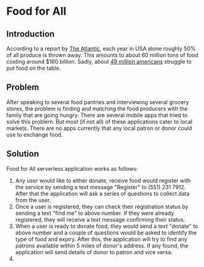 # Food for All 

## Introduction

According to a report by [The Atlantic](https://www.theatlantic.com/business/archive/2016/07/american-food-waste/491513/), each year in USA alone roughly 50% of all produce is thrown away. This amounts to about 60 million tons of food costing around $160 billion.  Sadly, about [49 million americans](https://www.dosomething.org/facts/11-facts-about-hunger-us) struggle to put food on the table. 

## Problem

After speaking to several food pantries and interviewing several grocery stores, the problem is finding and matching the food producers with the family that are going hungry. There are several mobile apps that tried to solve this problem. But most (if not all) of these applications cater to local markets. There are no apps currently that any local patron or donor could use to exchange food. 

## Solution 

Food for All serverless application works as follows:
1. Any user would like to either donate, receive food would register with the service by sending a text message "Register" to (551) 231 7912. After that the application will ask a series of questions to collect data from the user. 
2. Once a user is registered, they can check their registration status by sending a text "find me" to above number.  If they were already registered, they will receive a text message confirming their status.
3. When a user is ready to donate food, they would send a text "donate" to above number and a couple of questions would be asked to identify the type of food and expiry. After this, the application will try to find any patrons available within 5 miles of donor's address. If any found, the application will send details of donor to patron and vice versa.
4. 
